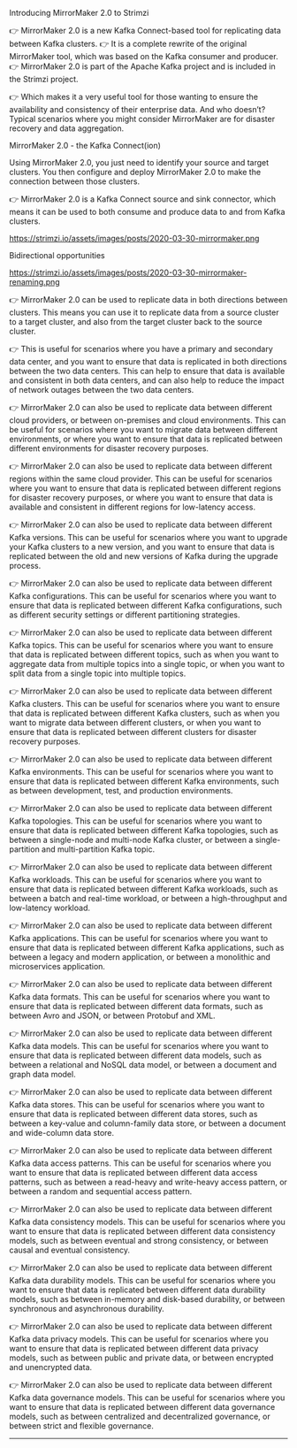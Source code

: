 

Introducing MirrorMaker 2.0 to Strimzi

👉 MirrorMaker 2.0 is a new Kafka Connect-based tool for replicating data between Kafka clusters. 
👉 It is a complete rewrite of the original MirrorMaker tool, which was based on the Kafka consumer and producer. 👉 MirrorMaker 2.0 is part of the Apache Kafka project and is included in the Strimzi project.

👉 Which makes it a very useful tool for those wanting to ensure the availability and consistency of their enterprise data. And who doesn’t? Typical scenarios where you might consider MirrorMaker are for disaster recovery and data aggregation.



MirrorMaker 2.0 - the Kafka Connect(ion)

Using MirrorMaker 2.0, you just need to identify your source and target clusters. You then configure and deploy MirrorMaker 2.0 to make the connection between those clusters.

👉 MirrorMaker 2.0 is a Kafka Connect source and sink connector, which means it can be used to both consume and produce data to and from Kafka clusters.

https://strimzi.io/assets/images/posts/2020-03-30-mirrormaker.png


Bidirectional opportunities

https://strimzi.io/assets/images/posts/2020-03-30-mirrormaker-renaming.png



👉 MirrorMaker 2.0 can be used to replicate data in both directions between clusters. 
This means you can use it to replicate data from a source cluster to a target cluster, and also from the target cluster back to the source cluster.

👉 This is useful for scenarios where you have a primary and secondary data center, and you want to ensure that data is replicated in both directions between the two data centers. This can help to ensure that data is available and consistent in both data centers, and can also help to reduce the impact of network outages between the two data centers.





👉 MirrorMaker 2.0 can also be used to replicate data between different cloud providers, or between on-premises and cloud environments. This can be useful for scenarios where you want to migrate data between different environments, or where you want to ensure that data is replicated between different environments for disaster recovery purposes.


👉 MirrorMaker 2.0 can also be used to replicate data between different regions within the same cloud provider. This can be useful for scenarios where you want to ensure that data is replicated between different regions for disaster recovery purposes, or where you want to ensure that data is available and consistent in different regions for low-latency access.


👉 MirrorMaker 2.0 can also be used to replicate data between different Kafka versions. This can be useful for scenarios where you want to upgrade your Kafka clusters to a new version, and you want to ensure that data is replicated between the old and new versions of Kafka during the upgrade process.


👉 MirrorMaker 2.0 can also be used to replicate data between different Kafka configurations. This can be useful for scenarios where you want to ensure that data is replicated between different Kafka configurations, such as different security settings or different partitioning strategies.


👉 MirrorMaker 2.0 can also be used to replicate data between different Kafka topics. This can be useful for scenarios where you want to ensure that data is replicated between different topics, such as when you want to aggregate data from multiple topics into a single topic, or when you want to split data from a single topic into multiple topics.    


👉 MirrorMaker 2.0 can also be used to replicate data between different Kafka clusters. This can be useful for scenarios where you want to ensure that data is replicated between different Kafka clusters, such as when you want to migrate data between different clusters, or when you want to ensure that data is replicated between different clusters for disaster recovery purposes.


👉 MirrorMaker 2.0 can also be used to replicate data between different Kafka environments. This can be useful for scenarios where you want to ensure that data is replicated between different Kafka environments, such as between development, test, and production environments.


👉 MirrorMaker 2.0 can also be used to replicate data between different Kafka topologies. This can be useful for scenarios where you want to ensure that data is replicated between different Kafka topologies, such as between a single-node and multi-node Kafka cluster, or between a single-partition and multi-partition Kafka topic.


👉 MirrorMaker 2.0 can also be used to replicate data between different Kafka workloads. This can be useful for scenarios where you want to ensure that data is replicated between different Kafka workloads, such as between a batch and real-time workload, or between a high-throughput and low-latency workload.


👉 MirrorMaker 2.0 can also be used to replicate data between different Kafka applications. This can be useful for scenarios where you want to ensure that data is replicated between different Kafka applications, such as between a legacy and modern application, or between a monolithic and microservices application.


👉 MirrorMaker 2.0 can also be used to replicate data between different Kafka data formats. This can be useful for scenarios where you want to ensure that data is replicated between different data formats, such as between Avro and JSON, or between Protobuf and XML.


👉 MirrorMaker 2.0 can also be used to replicate data between different Kafka data models. This can be useful for scenarios where you want to ensure that data is replicated between different data models, such as between a relational and NoSQL data model, or between a document and graph data model.


👉 MirrorMaker 2.0 can also be used to replicate data between different Kafka data stores. This can be useful for scenarios where you want to ensure that data is replicated between different data stores, such as between a key-value and column-family data store, or between a document and wide-column data store. 


👉 MirrorMaker 2.0 can also be used to replicate data between different Kafka data access patterns. This can be useful for scenarios where you want to ensure that data is replicated between different data access patterns, such as between a read-heavy and write-heavy access pattern, or between a random and sequential access pattern.



👉 MirrorMaker 2.0 can also be used to replicate data between different Kafka data consistency models. This can be useful for scenarios where you want to ensure that data is replicated between different data consistency models, such as between eventual and strong consistency, or between causal and eventual consistency.


👉 MirrorMaker 2.0 can also be used to replicate data between different Kafka data durability models. This can be useful for scenarios where you want to ensure that data is replicated between different data durability models, such as between in-memory and disk-based durability, or between synchronous and asynchronous durability.


👉 MirrorMaker 2.0 can also be used to replicate data between different Kafka data privacy models. This can be useful for scenarios where you want to ensure that data is replicated between different data privacy models, such as between public and private data, or between encrypted and unencrypted data.


👉 MirrorMaker 2.0 can also be used to replicate data between different Kafka data governance models. This can be useful for scenarios where you want to ensure that data is replicated between different data governance models, such as between centralized and decentralized governance, or between strict and flexible governance.

---------------------------------------------------------------------------------------------------------------------


